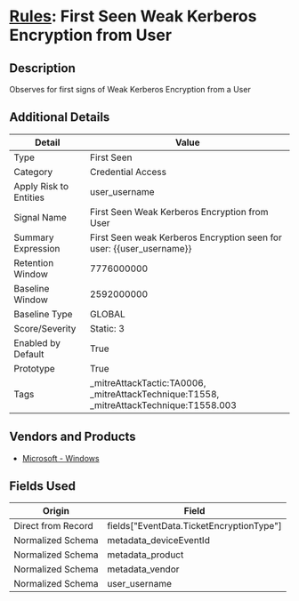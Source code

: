 # [Rules](README.md): First Seen Weak Kerberos Encryption from User

## Description
Observes for first signs of Weak Kerberos Encryption from a User

## Additional Details
|Detail|Value|
|----|----|
|Type|First Seen|
|Category|Credential Access|
|Apply Risk to Entities|user_username|
|Signal Name|First Seen Weak Kerberos Encryption from User|
|Summary Expression|First Seen weak Kerberos Encryption seen for user: {{user_username}}|
|Retention Window|7776000000|
|Baseline Window|2592000000|
|Baseline Type|GLOBAL|
|Score/Severity|Static: 3|
|Enabled by Default|True|
|Prototype|True|
|Tags|_mitreAttackTactic:TA0006, _mitreAttackTechnique:T1558, _mitreAttackTechnique:T1558.003|
## Vendors and Products
- [Microsoft - Windows](../products/1ff7546c-cb36-4a24-87f7-89d2cecc5761.md)


## Fields Used

|Origin|Field|
|----|----|
|Direct from Record|fields["EventData.TicketEncryptionType"]|
|Normalized Schema|metadata_deviceEventId|
|Normalized Schema|metadata_product|
|Normalized Schema|metadata_vendor|
|Normalized Schema|user_username|


